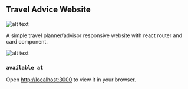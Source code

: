 ## Travel Advice Website

![alt text](https://firebasestorage.googleapis.com/v0/b/birthday-react-6eca4.appspot.com/o/Project%20Screens%2F1.jpg?alt=media&token=ef23e383-3835-40d6-8044-9095b89ad57e)

A simple travel planner/advisor responsive website with react router and card component.

![alt text](https://firebasestorage.googleapis.com/v0/b/birthday-react-6eca4.appspot.com/o/Project%20Screens%2F2.jpg?alt=media&token=81ffb478-4c69-43c4-a964-8146f8cb8f35)

### `available at`

Open [http://localhost:3000](http://localhost:3000) to view it in your browser.
